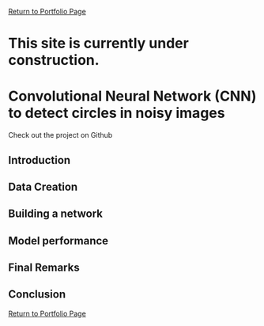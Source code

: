[Return to Portfolio Page](https://sebastianghafafian.github.io/Portfolio/)

# This site is currently under construction.
# Convolutional Neural Network (CNN) to detect circles in noisy images
Check out the project on Github
## Introduction

## Data Creation

## Building a network

## Model performance

## Final Remarks

## Conclusion



[Return to Portfolio Page](https://sebastianghafafian.github.io/Portfolio/)
